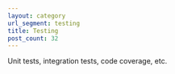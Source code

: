 ```yaml
---
layout: category
url_segment: testing
title: Testing
post_count: 32
---
```


Unit tests, integration tests, code coverage, etc.
